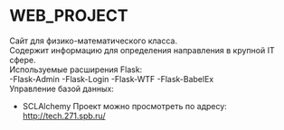 # WEB_PROJECT
Сайт для физико-математического класса.  
Содержит информацию для определения направления в крупной IT сфере.  
Используемые расширения Flask:  
-Flask-Admin
-Flask-Login
-Flask-WTF
-Flask-BabelEx  
Управление базой данных:  
- SCLAlchemy
Проект можно просмотреть по адресу:  
http://tech.271.spb.ru/
